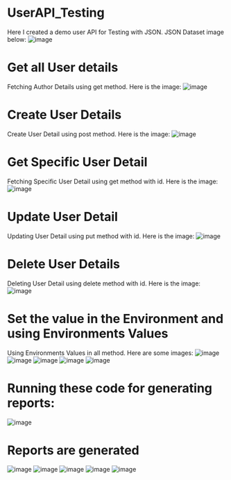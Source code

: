 # UserAPI_Testing
Here I created a demo user API for Testing with JSON.
JSON Dataset image below:
![image](https://user-images.githubusercontent.com/99314305/228957653-035d6018-507f-415c-8efd-5047bdb87d89.png)
# Get all User details
Fetching Author Details using get method. Here is the image:
![image](https://user-images.githubusercontent.com/99314305/228958090-2ad9ae48-d0e4-4fb5-a708-ec5666c14571.png)
# Create User Details
Create User Detail using post method. Here is the image:
![image](https://user-images.githubusercontent.com/99314305/228958386-46f0a978-6955-48df-b9da-96724f504c98.png)
# Get Specific User Detail
Fetching Specific User Detail using get method with id. Here is the image:
![image](https://user-images.githubusercontent.com/99314305/228958629-fc3b3fce-b5e4-490b-9e08-fb8f9848378f.png)
# Update User Detail
Updating User Detail using put method with id. Here is the image:
![image](https://user-images.githubusercontent.com/99314305/228958901-2e1f8fe4-72a2-4ea7-97ab-e5fbacfae5e4.png)
# Delete User Details
Deleting User Detail using delete method with id. Here is the image:
![image](https://user-images.githubusercontent.com/99314305/228959236-573dab85-9a74-48dc-8728-4c8faa1654a7.png)
# Set the value in the Environment and using Environments Values
Using Environments Values in all method. Here are some images:
![image](https://user-images.githubusercontent.com/99314305/228959452-92118756-62ac-4bb5-aaa7-3cbcf043191b.png)
![image](https://user-images.githubusercontent.com/99314305/228959477-4c564dbe-8728-4b4f-8f2a-a4088ee2a489.png)
![image](https://user-images.githubusercontent.com/99314305/228959494-e6a3f26f-6876-4534-928b-48c77f580609.png)
![image](https://user-images.githubusercontent.com/99314305/228959519-223ceb80-0d76-49a3-815f-35ce28d4da82.png)
![image](https://user-images.githubusercontent.com/99314305/228959559-a7bd7d50-8ec2-4c77-86dc-aa2fca76e0c0.png)
# Running these code for generating reports:
![image](https://user-images.githubusercontent.com/99314305/228959901-963cec08-d8b9-4535-8f48-43faa568ba9b.png)
# Reports are generated
![image](https://user-images.githubusercontent.com/99314305/228960265-f0f2b603-357f-4c2c-9f1c-df7380f0565f.png)
![image](https://user-images.githubusercontent.com/99314305/228960359-0f4f1b20-edfa-49eb-92ed-549dfcbe5580.png)
![image](https://user-images.githubusercontent.com/99314305/228960515-79d48083-0927-4903-b44b-d2691abcc9ca.png)
![image](https://user-images.githubusercontent.com/99314305/228960868-3e657f4a-673a-4ffb-bbdc-9fcc94c717df.png)
![image](https://user-images.githubusercontent.com/99314305/228960922-67e386dc-2f6f-435e-b877-e7019df5f356.png)





